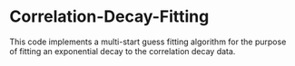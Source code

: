# Correlation-Decay-Fitting
This code implements a multi-start guess fitting algorithm for the purpose of fitting an exponential decay to the correlation decay data. 
